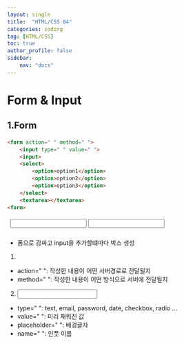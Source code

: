 ```yaml
---
layout: single
title:  "HTML/CSS 04"
categories: coding
tag: [HTML/CSS]
toc: true
author_profile: false
sidebar:
    nav: "docs"
---
```

# Form & Input

## 1.Form

```html
<form action=" " method=" "> 
    <input type=" " value=" "> 
    <input>
    <select>
        <option>option1</option>
        <option>option2</option>
        <option>option3</option>
    </select>
    <textarea></textarea>
<form>
```
![](/images/html/html04/html0401.jpg)
- 폼으로 감싸고 input을 추가할떄마다 박스 생성
1. <form>
- action=" ": 작성한 내용이 어떤 서버경로로 전달될지
- method=" ": 작성한 내용이 어떤 방식으로 서버에 전달될지
2. <input>
- type=" ": text, email, password, date, checkbox, radio ... 
- value=" ": 미리 채워진 값
- placeholder=" ": 배경글자
- name=" ": 인풋 이름